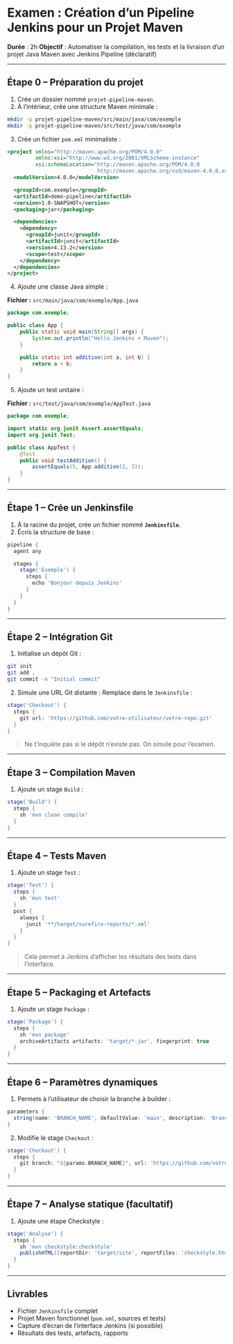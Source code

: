 <h1 id="examen-pipeline-maven">Examen : Création d’un Pipeline Jenkins pour un Projet Maven</h1>

**Durée** : 2h
**Objectif** : Automatiser la compilation, les tests et la livraison d’un projet Java Maven avec Jenkins Pipeline (déclaratif)

---

## <h2 id="etape-0">Étape 0 – Préparation du projet</h2>

1. Crée un dossier nommé `projet-pipeline-maven`.
2. À l’intérieur, crée une structure Maven minimale :

```bash
mkdir -p projet-pipeline-maven/src/main/java/com/exemple
mkdir -p projet-pipeline-maven/src/test/java/com/exemple
```

3. Crée un fichier `pom.xml` minimaliste :

```xml
<project xmlns="http://maven.apache.org/POM/4.0.0" 
         xmlns:xsi="http://www.w3.org/2001/XMLSchema-instance"
         xsi:schemaLocation="http://maven.apache.org/POM/4.0.0 
                             http://maven.apache.org/xsd/maven-4.0.0.xsd">
  <modelVersion>4.0.0</modelVersion>

  <groupId>com.exemple</groupId>
  <artifactId>demo-pipeline</artifactId>
  <version>1.0-SNAPSHOT</version>
  <packaging>jar</packaging>

  <dependencies>
    <dependency>
      <groupId>junit</groupId>
      <artifactId>junit</artifactId>
      <version>4.13.2</version>
      <scope>test</scope>
    </dependency>
  </dependencies>
</project>
```

4. Ajoute une classe Java simple :

**Fichier :** `src/main/java/com/exemple/App.java`

```java
package com.exemple;

public class App {
    public static void main(String[] args) {
        System.out.println("Hello Jenkins + Maven");
    }

    public static int addition(int a, int b) {
        return a + b;
    }
}
```

5. Ajoute un test unitaire :

**Fichier :** `src/test/java/com/exemple/AppTest.java`

```java
package com.exemple;

import static org.junit.Assert.assertEquals;
import org.junit.Test;

public class AppTest {
    @Test
    public void testAddition() {
        assertEquals(5, App.addition(2, 3));
    }
}
```

---

## <h2 id="etape-1">Étape 1 – Crée un Jenkinsfile</h2>

1. À la racine du projet, crée un fichier nommé **`Jenkinsfile`**.
2. Écris la structure de base :

```groovy
pipeline {
  agent any

  stages {
    stage('Exemple') {
      steps {
        echo 'Bonjour depuis Jenkins'
      }
    }
  }
}
```

---

## <h2 id="etape-2">Étape 2 – Intégration Git</h2>

1. Initialise un dépôt Git :

```bash
git init
git add .
git commit -m "Initial commit"
```

2. Simule une URL Git distante :
   Remplace dans le `Jenkinsfile` :

```groovy
stage('Checkout') {
  steps {
    git url: 'https://github.com/votre-utilisateur/votre-repo.git'
  }
}
```

> Ne t’inquiète pas si le dépôt n’existe pas. On simule pour l’examen.

---

## <h2 id="etape-3">Étape 3 – Compilation Maven</h2>

1. Ajoute un stage `Build` :

```groovy
stage('Build') {
  steps {
    sh 'mvn clean compile'
  }
}
```

---

## <h2 id="etape-4">Étape 4 – Tests Maven</h2>

1. Ajoute un stage `Test` :

```groovy
stage('Test') {
  steps {
    sh 'mvn test'
  }
  post {
    always {
      junit '**/target/surefire-reports/*.xml'
    }
  }
}
```

> Cela permet à Jenkins d’afficher les résultats des tests dans l’interface.

---

## <h2 id="etape-5">Étape 5 – Packaging et Artefacts</h2>

1. Ajoute un stage `Package` :

```groovy
stage('Package') {
  steps {
    sh 'mvn package'
    archiveArtifacts artifacts: 'target/*.jar', fingerprint: true
  }
}
```

---

## <h2 id="etape-6">Étape 6 – Paramètres dynamiques</h2>

1. Permets à l’utilisateur de choisir la branche à builder :

```groovy
parameters {
  string(name: 'BRANCH_NAME', defaultValue: 'main', description: 'Branche Git à utiliser')
}
```

2. Modifie le stage `Checkout` :

```groovy
stage('Checkout') {
  steps {
    git branch: "${params.BRANCH_NAME}", url: 'https://github.com/votre-utilisateur/votre-repo.git'
  }
}
```

---

## <h2 id="etape-7">Étape 7 – Analyse statique (facultatif)</h2>

1. Ajoute une étape Checkstyle :

```groovy
stage('Analyse') {
  steps {
    sh 'mvn checkstyle:checkstyle'
    publishHTML([reportDir: 'target/site', reportFiles: 'checkstyle.html', reportName: 'Checkstyle'])
  }
}
```

---

## <h2 id="livrables">Livrables</h2>

* Fichier `Jenkinsfile` complet
* Projet Maven fonctionnel (`pom.xml`, sources et tests)
* Capture d’écran de l’interface Jenkins (si possible)
* Résultats des tests, artefacts, rapports
